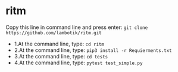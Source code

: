 # ritm
Copy this line in command line and press enter: 
```git clone https://github.com/lambotik/ritm.git```
- 1.At the command line, type: ```cd ritm```
- 2.At the command line, type: ```pip3 install -r Requierments.txt```
- 3.At the command line, type: ```cd tests```
- 4.At the command line, type: ```pytest test_simple.py```
